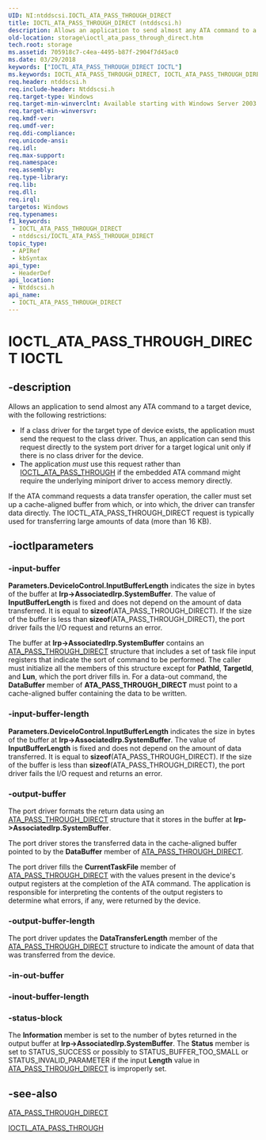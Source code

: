 ```yaml
---
UID: NI:ntddscsi.IOCTL_ATA_PASS_THROUGH_DIRECT
title: IOCTL_ATA_PASS_THROUGH_DIRECT (ntddscsi.h)
description: Allows an application to send almost any ATA command to a target device, with the following restrictions:\_If a class driver for the target type of device exists, the application must send the request to the class driver.
old-location: storage\ioctl_ata_pass_through_direct.htm
tech.root: storage
ms.assetid: 705918c7-c4ea-4495-b87f-2904f7d45ac0
ms.date: 03/29/2018
keywords: ["IOCTL_ATA_PASS_THROUGH_DIRECT IOCTL"]
ms.keywords: IOCTL_ATA_PASS_THROUGH_DIRECT, IOCTL_ATA_PASS_THROUGH_DIRECT control, IOCTL_ATA_PASS_THROUGH_DIRECT control code [Storage Devices], k307_8f1da276-e1bf-405e-8e01-a633b8671d5f.xml, ntddscsi/IOCTL_ATA_PASS_THROUGH_DIRECT, storage.ioctl_ata_pass_through_direct
req.header: ntddscsi.h
req.include-header: Ntddscsi.h
req.target-type: Windows
req.target-min-winverclnt: Available starting with Windows Server 2003.
req.target-min-winversvr: 
req.kmdf-ver: 
req.umdf-ver: 
req.ddi-compliance: 
req.unicode-ansi: 
req.idl: 
req.max-support: 
req.namespace: 
req.assembly: 
req.type-library: 
req.lib: 
req.dll: 
req.irql: 
targetos: Windows
req.typenames: 
f1_keywords:
 - IOCTL_ATA_PASS_THROUGH_DIRECT
 - ntddscsi/IOCTL_ATA_PASS_THROUGH_DIRECT
topic_type:
 - APIRef
 - kbSyntax
api_type:
 - HeaderDef
api_location:
 - Ntddscsi.h
api_name:
 - IOCTL_ATA_PASS_THROUGH_DIRECT
---
```


# IOCTL_ATA_PASS_THROUGH_DIRECT IOCTL


## -description

Allows an application to send almost any ATA command to a target device, with the following restrictions: 

<ul>
<li>
If a class driver for the target type of device exists, the application must send the request to the class driver. Thus, an application can send this request directly to the system port driver for a target logical unit only if there is no class driver for the device. 

</li>
<li>
The application <i>must</i> use this request rather than <a href="https://docs.microsoft.com/windows-hardware/drivers/ddi/ntddscsi/ni-ntddscsi-ioctl_ata_pass_through">IOCTL_ATA_PASS_THROUGH</a> if the embedded ATA command might require the underlying miniport driver to access memory directly. 

</li>
</ul>
If the ATA command requests a data transfer operation, the caller must set up a cache-aligned buffer from which, or into which, the driver can transfer data directly. The IOCTL_ATA_PASS_THROUGH_DIRECT request is typically used for transferring large amounts of data (more than 16 KB).

## -ioctlparameters

### -input-buffer

<b>
       Parameters.DeviceIoControl.InputBufferLength</b> indicates the size in bytes of the buffer at <b>Irp->AssociatedIrp.SystemBuffer</b>. The value of <b>InputBufferLength</b> is fixed and does not depend on the amount of data transferred. It is equal to <b>sizeof</b>(ATA_PASS_THROUGH_DIRECT). If the size of the buffer is less than <b>sizeof</b>(ATA_PASS_THROUGH_DIRECT), the port driver fails the I/O request and returns an error. 

The buffer at <b>Irp->AssociatedIrp.SystemBuffer</b> contains an <a href="https://docs.microsoft.com/windows-hardware/drivers/ddi/ntddscsi/ns-ntddscsi-_ata_pass_through_direct">ATA_PASS_THROUGH_DIRECT</a> structure that includes a set of task file input registers that indicate the sort of command to be performed. The caller must initialize all the members of this structure except for <b>PathId</b>, <b>TargetId</b>, and <b>Lun</b>, which the port driver fills in. For a data-out command, the <b>DataBuffer</b> member of <b>ATA_PASS_THROUGH_DIRECT</b> must point to a cache-aligned buffer containing the data to be written.

### -input-buffer-length

<b>
       Parameters.DeviceIoControl.InputBufferLength</b> indicates the size in bytes of the buffer at <b>Irp->AssociatedIrp.SystemBuffer</b>. The value of <b>InputBufferLength</b> is fixed and does not depend on the amount of data transferred. It is equal to <b>sizeof</b>(ATA_PASS_THROUGH_DIRECT). If the size of the buffer is less than <b>sizeof</b>(ATA_PASS_THROUGH_DIRECT), the port driver fails the I/O request and returns an error.

### -output-buffer

The port driver formats the return data using an <a href="https://docs.microsoft.com/windows-hardware/drivers/ddi/ntddscsi/ns-ntddscsi-_ata_pass_through_direct">ATA_PASS_THROUGH_DIRECT</a> structure that it stores in the buffer at <b>Irp->AssociatedIrp.SystemBuffer</b>. 

The port driver stores the transferred data in the cache-aligned buffer pointed to by the <b>DataBuffer</b> member of <a href="https://docs.microsoft.com/windows-hardware/drivers/ddi/ntddscsi/ns-ntddscsi-_ata_pass_through_direct">ATA_PASS_THROUGH_DIRECT</a>.

The port driver fills the <b>CurrentTaskFile</b> member of <a href="https://docs.microsoft.com/windows-hardware/drivers/ddi/ntddscsi/ns-ntddscsi-_ata_pass_through_direct">ATA_PASS_THROUGH_DIRECT</a> with the values present in the device's output registers at the completion of the ATA command. The application is responsible for interpreting the contents of the output registers to determine what errors, if any, were returned by the device.

### -output-buffer-length

The port driver updates the <b>DataTransferLength</b> member of the <a href="https://docs.microsoft.com/windows-hardware/drivers/ddi/ntddscsi/ns-ntddscsi-_ata_pass_through_direct">ATA_PASS_THROUGH_DIRECT</a> structure to indicate the amount of data that was transferred from the device.

### -in-out-buffer

### -inout-buffer-length

### -status-block

The <b>Information</b> member is set to the number of bytes returned in the output buffer at <b>Irp->AssociatedIrp.SystemBuffer</b>. The <b>Status</b> member is set to STATUS_SUCCESS or possibly to STATUS_BUFFER_TOO_SMALL or STATUS_INVALID_PARAMETER if the input <b>Length</b> value in <a href="https://docs.microsoft.com/windows-hardware/drivers/ddi/ntddscsi/ns-ntddscsi-_ata_pass_through_direct">ATA_PASS_THROUGH_DIRECT</a> is improperly set.

## -see-also

<a href="https://docs.microsoft.com/windows-hardware/drivers/ddi/ntddscsi/ns-ntddscsi-_ata_pass_through_direct">ATA_PASS_THROUGH_DIRECT</a>



<a href="https://docs.microsoft.com/windows-hardware/drivers/ddi/ntddscsi/ni-ntddscsi-ioctl_ata_pass_through">IOCTL_ATA_PASS_THROUGH</a>

